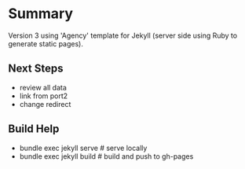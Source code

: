 
# Summary

Version 3 using 'Agency' template for Jekyll (server side using Ruby to generate static pages).

## Next Steps

- review all data
- link from port2
- change redirect

## Build Help

- bundle exec jekyll serve  # serve locally
- bundle exec jekyll build  # build and push to gh-pages


